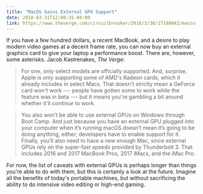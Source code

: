 ```yaml
---
title: "MacOS Gains External GPU Support"
date: 2018-03-31T12:08:31-04:00
link: https://www.theverge.com/circuitbreaker/2018/3/30/17180042/macos-external-gpu-support-graphics-card
---
```

If you have a few hundred dollars, a recent MacBook, and a desire to play modern video games at a decent frame rate, you can now buy an external graphics card to give your laptop a performance boost. There are, however, some asterisks. Jacob Kastrenakes, *The Verge*: 

> For one, only select models are officially supported. And, surprise, Apple is only supporting some of AMD's Radeon cards, which it already includes in select Macs. That doesn't strictly mean a GeForce card <em>won't</em> work --- people have gotten some to work while the feature was in beta --- but it means you're gambling a bit around whether it'll <em>continue</em> to work.

> You also won’t be able to use external GPUs on Windows through Boot Camp. And just because you have an external GPU plugged into your computer when it’s running macOS doesn’t mean it’s going to be doing anything, either; developers have to enable support for it. Finally, you’ll also need to have a new enough Mac, since external GPUs rely on the super-fast speeds provided by Thunderbolt 3. That includes 2016 and 2017 MacBook Pros, 2017 iMacs, and the iMac Pro.

For now, the list of caveats with external GPUs is perhaps longer than things you're able to do with them, but this is certainly a look at the future. Imagine all the benefits of today's portable machines, but without sacrificing the ability to do intensive video editing or high-end gaming. 
